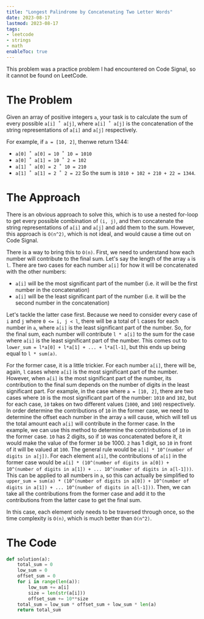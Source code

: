 ```yaml
---
title: "Longest Palindrome by Concatenating Two Letter Words"
date: 2023-08-17
lastmod: 2023-08-17
tags:
- leetcode
- strings
- math
enableToc: true
---
```

This problem was a practice problem I had encountered on Code Signal, so it cannot be found on LeetCode.

# The Problem
Given an array of positive integers `a`, your task is to calculate the sum of every possible `a[i] ˚ a[j]`, where `a[i] ˚ a[j]` is the concatenation of the string representations of `a[i]` and `a[j]` respectively.

For example, if `a = [10, 2]`, thenwe return 1344:
- `a[0] ˚ a[0] = 10 ˚ 10 = 1010`
- `a[0] ˚ a[1] = 10 ˚ 2 = 102`
- `a[1] ˚ a[0] = 2 ˚ 10 = 210`
- `a[1] ˚ a[1] = 2 ˚ 2 = 22`
So the sum is `1010 + 102 + 210 + 22 = 1344`.

# The Approach
There is an obvious approach to solve this, which is to use a nested for-loop to get every possible combination of `(i, j)`, and then concatenate the string representations of `a[i]` and `a[j]` and add them to the sum. However, this approach is `O(n^2)`, which is not ideal, and would cause a time out on Code Signal.

There is a way to bring this to `O(n)`. First, we need to understand how each number will contribute to the final sum. Let's say the length of the array `a` is `l`. There are two cases for each number `a[i]` for how it will be concatenated with the other numbers:
- `a[i]` will be the most significant part of the number (i.e. it will be the first number in the concatenation)
- `a[i]` will be the least significant part of the number (i.e. it will be the second number in the concatenation)

Let's tackle the latter case first. Because we need to consider every case of `i` and `j` where `0 <= i, j < l`, there will be a total of `l` cases for each number in `a`, where `a[i]` is the least significant part of the number. So, for the final sum, each number will contribute `l * a[i]` to the sum for the case where `a[i]` is the least significant part of the number. This comes out to `lower_sum = l*a[0] + l*a[1] + ... + l*a[l-1]`, but this ends up being equal to `l * sum(a)`.

For the former case, it is a little trickier. For each number `a[i]`, there will be, again, `l` cases where `a[i]` is the most significant part of the number. However, when `a[i]` is the most significant part of the number, its contribution to the final sum depends on the number of digits in the least significant part. For example, in the case where `a = [10, 2]`, there are two cases where `10` is the most significant part of the number: `1010` and `102`, but for each case, `10` takes on two different values (`1000`, and `100`) respectively. In order determine the contributions of `10` in the former case, we need to determine the offset each number in the array `a` will cause, which will tell us the total amount each `a[i]` will contribute in the former case. In the example, we can use this method to determine the contrinbutions of `10` in the former case. `10` has 2 digits, so if `10` was concatenated before it, it would make the value of the former `10` be 1000. `2` has 1 digit, so `10` in front of it will be valued at `100`. The general rule would be `a[i] * 10^(number of digits in a[j])`. For each element `a[i]`, the contributions of `a[i]` in the former case would be `a[i] * (10^(number of digits in a[0]) + 10^(number of digits in a[1]) + ... 10^(number of digits in a[l-1]))`. This can be applied to all numbers in `a`, so this can actually be simplified to `upper_sum = sum(a) * (10^(number of digits in a[0]) + 10^(number of digits in a[1]) + ... 10^(number of digits in a[l-1]))`. Then, we can take all the contributions from the former case and add it to the contributions from the latter case to get the final sum. 

In this case, each element only needs to be traversed through once, so the time complexity is `O(n)`, which is much better than `O(n^2)`.
# The Code
```py
def solution(a):
    total_sum = 0
    low_sum = 0
    offset_sum = 0
    for i in range(len(a)):
        low_sum += a[i]
        size = len(str(a[i]))
        offset_sum += 10**size
    total_sum = low_sum * offset_sum + low_sum * len(a)
    return total_sum
```